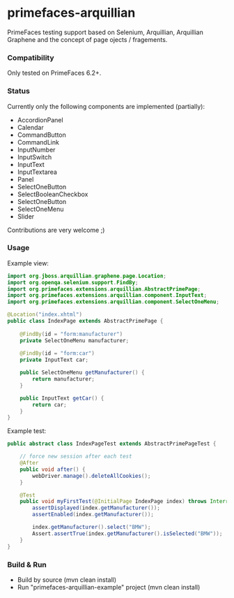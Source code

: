 # primefaces-arquillian
PrimeFaces testing support based on Selenium, Arquillian, Arquillian Graphene and the concept of page ojects / fragements.

### Compatibility
Only tested on PrimeFaces 6.2+.

### Status
Currently only the following components are implemented (partially):
- AccordionPanel
- Calendar
- CommandButton
- CommandLink
- InputNumber
- InputSwitch
- InputText
- InputTextarea
- Panel
- SelectOneButton
- SelectBooleanCheckbox
- SelectOneButton
- SelectOneMenu
- Slider

Contributions are very welcome ;)

### Usage

Example view: 
```java
import org.jboss.arquillian.graphene.page.Location;
import org.openqa.selenium.support.FindBy;
import org.primefaces.extensions.arquillian.AbstractPrimePage;
import org.primefaces.extensions.arquillian.component.InputText;
import org.primefaces.extensions.arquillian.component.SelectOneMenu;

@Location("index.xhtml")
public class IndexPage extends AbstractPrimePage {
    
    @FindBy(id = "form:manufacturer")
    private SelectOneMenu manufacturer;
    
    @FindBy(id = "form:car")
    private InputText car;

    public SelectOneMenu getManufacturer() {
        return manufacturer;
    }

    public InputText getCar() {
        return car;
    }
}
```

Example test:
```java
public abstract class IndexPageTest extends AbstractPrimePageTest {

    // force new session after each test
    @After
    public void after() {
        webDriver.manage().deleteAllCookies();
    }

    @Test
    public void myFirstTest(@InitialPage IndexPage index) throws InterruptedException {
        assertDisplayed(index.getManufacturer());
        assertEnabled(index.getManufacturer());

        index.getManufacturer().select("BMW");
        Assert.assertTrue(index.getManufacturer().isSelected("BMW"));
    }
}
```

### Build & Run
- Build by source (mvn clean install)
- Run "primefaces-arquillian-example" project (mvn clean install)
